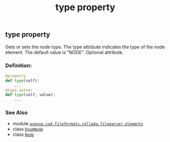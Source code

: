 ﻿---
title: type property
second_title: Aspose.CAD for Python via .NET API References
description: 
type: docs
weight: 150
url: /aspose.cad.fileformats.collada.fileparser.elements/node/type/
is_root: false
---

## type property


Gets or sets the node type.
The type attribute indicates the type of the node element.
The default value is "NODE".
Optional attribute.
### Definition:
```python
@property
def type(self):
    ...
@type.setter
def type(self, value):
    ...
```

### See Also
* module [`aspose.cad.fileformats.collada.fileparser.elements`](../../)
* class [`EnumNode`](/cad/python-net/aspose.cad.fileformats.collada.fileparser.elements/enumnode)
* class [`Node`](/cad/python-net/aspose.cad.fileformats.collada.fileparser.elements/node)
